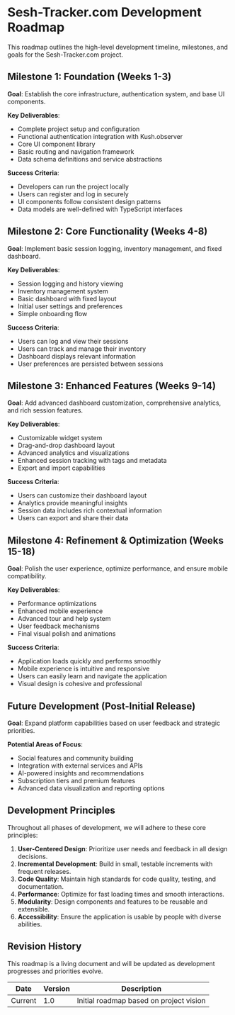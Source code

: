 # Sesh-Tracker.com Development Roadmap

This roadmap outlines the high-level development timeline, milestones, and goals for the Sesh-Tracker.com project.

## Milestone 1: Foundation (Weeks 1-3)
**Goal**: Establish the core infrastructure, authentication system, and base UI components.

**Key Deliverables**:
- Complete project setup and configuration
- Functional authentication integration with Kush.observer
- Core UI component library
- Basic routing and navigation framework
- Data schema definitions and service abstractions

**Success Criteria**:
- Developers can run the project locally
- Users can register and log in securely
- UI components follow consistent design patterns
- Data models are well-defined with TypeScript interfaces

## Milestone 2: Core Functionality (Weeks 4-8)
**Goal**: Implement basic session logging, inventory management, and fixed dashboard.

**Key Deliverables**:
- Session logging and history viewing
- Inventory management system
- Basic dashboard with fixed layout
- Initial user settings and preferences
- Simple onboarding flow

**Success Criteria**:
- Users can log and view their sessions
- Users can track and manage their inventory
- Dashboard displays relevant information
- User preferences are persisted between sessions

## Milestone 3: Enhanced Features (Weeks 9-14)
**Goal**: Add advanced dashboard customization, comprehensive analytics, and rich session features.

**Key Deliverables**:
- Customizable widget system
- Drag-and-drop dashboard layout
- Advanced analytics and visualizations
- Enhanced session tracking with tags and metadata
- Export and import capabilities

**Success Criteria**:
- Users can customize their dashboard layout
- Analytics provide meaningful insights
- Session data includes rich contextual information
- Users can export and share their data

## Milestone 4: Refinement & Optimization (Weeks 15-18)
**Goal**: Polish the user experience, optimize performance, and ensure mobile compatibility.

**Key Deliverables**:
- Performance optimizations
- Enhanced mobile experience
- Advanced tour and help system
- User feedback mechanisms
- Final visual polish and animations

**Success Criteria**:
- Application loads quickly and performs smoothly
- Mobile experience is intuitive and responsive
- Users can easily learn and navigate the application
- Visual design is cohesive and professional

## Future Development (Post-Initial Release)
**Goal**: Expand platform capabilities based on user feedback and strategic priorities.

**Potential Areas of Focus**:
- Social features and community building
- Integration with external services and APIs
- AI-powered insights and recommendations
- Subscription tiers and premium features
- Advanced data visualization and reporting options

## Development Principles

Throughout all phases of development, we will adhere to these core principles:

1. **User-Centered Design**: Prioritize user needs and feedback in all design decisions.
2. **Incremental Development**: Build in small, testable increments with frequent releases.
3. **Code Quality**: Maintain high standards for code quality, testing, and documentation.
4. **Performance**: Optimize for fast loading times and smooth interactions.
5. **Modularity**: Design components and features to be reusable and extensible.
6. **Accessibility**: Ensure the application is usable by people with diverse abilities.

## Revision History

This roadmap is a living document and will be updated as development progresses and priorities evolve.

| Date | Version | Description |
|------|---------|-------------|
| Current | 1.0 | Initial roadmap based on project vision | 